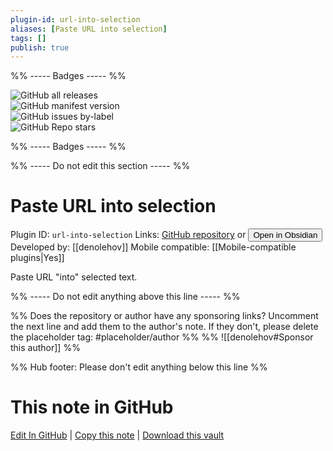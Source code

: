```yaml
---
plugin-id: url-into-selection
aliases: [Paste URL into selection]
tags: []
publish: true
---
```


%% ----- Badges ----- %%

![GitHub all releases](https://img.shields.io/github/downloads/denolehov/obsidian-url-into-selection/total?color=573E7A&logo=github&style=for-the-badge)  
![GitHub manifest version](https://img.shields.io/github/manifest-json/v/denolehov/obsidian-url-into-selection?color=573E7A&logo=github&style=for-the-badge)  
![GitHub issues by-label](https://img.shields.io/github/issues/denolehov/obsidian-url-into-selection/help%20wanted?color=573E7A&logo=github&style=for-the-badge)  
![GitHub Repo stars](https://img.shields.io/github/stars/denolehov/obsidian-url-into-selection?color=573E7A&logo=github&style=for-the-badge)

%% ----- Badges ----- %%

%% ----- Do not edit this section ----- %%

# Paste URL into selection

Plugin ID: `url-into-selection`
Links: [GitHub repository](https://github.com/denolehov/obsidian-url-into-selection) or [<button id=HH>Open in Obsidian</button>](obsidian://show-plugin?id=url-into-selection)
Developed by: [[denolehov]]
Mobile compatible: [[Mobile-compatible plugins|Yes]]

Paste URL "into" selected text.

%% ----- Do not edit anything above this line ----- %%

%% Does the repository or author have any sponsoring links? Uncomment the next line and add them to the author's note. If they don't, please delete the placeholder tag: #placeholder/author %%
%% ![[denolehov#Sponsor this author]] %%

%% Hub footer: Please don't edit anything below this line %%

# This note in GitHub

<span class="git-footer">[Edit In GitHub](https://github.dev/obsidian-community/obsidian-hub/blob/main/02%20-%20Community%20Expansions/02.05%20All%20Community%20Expansions/Plugins/url-into-selection.md "git-hub-edit-note") | [Copy this note](https://raw.githubusercontent.com/obsidian-community/obsidian-hub/main/02%20-%20Community%20Expansions/02.05%20All%20Community%20Expansions/Plugins/url-into-selection.md "git-hub-copy-note") | [Download this vault](https://github.com/obsidian-community/obsidian-hub/archive/refs/heads/main.zip "git-hub-download-vault") </span>
